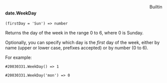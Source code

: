 <div style="float:right"><span class="builtin">Builtin</span></div>

#### date.WeekDay

``` suneido
(firstDay = 'Sun') => number
```

Returns the day of the week in the range 0 to 6, where 0 is Sunday.

Optionally, you can specify which day is the *first* day of the week, either by name (upper or lower case, prefixes accepted) or by number (0 to 6).

For example:

``` suneido
#20030331.WeekDay() => 1

#20030331.WeekDay('mon') => 0
```